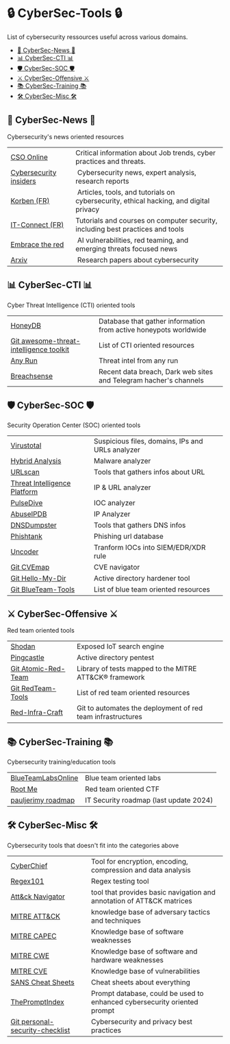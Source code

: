 # 🔒 CyberSec-Tools 🔒
List of cybersecurity ressources useful across various domains.

- [📰 CyberSec-News 📰](#-cybersec-news-)
- [📊 CyberSec-CTI 📊](#-cybersec-cti-)
- [🛡️ CyberSec-SOC 🛡️](#-cybersec-soc-)
- [⚔️ CyberSec-Offensive ⚔️](#-cybersec-offensive-)
- [📚 CyberSec-Training 📚](#-cybersec-training-)
- [🛠️ CyberSec-Misc 🛠️](#-cybersec-misc-)
  
## 📰 CyberSec-News 📰
Cybersecurity's news oriented resources

<table>
    <tr>
        <td>
            <a href="https://www.csoonline.com/" target="_blank">CSO Online</a>
        </td>
        <td>
            Critical information about Job trends, cyber practices and threats.
        </td>
    </tr>
    <tr>
        <td>
            <a href="https://www.cybersecurity-insiders.com/" target="_blank">Cybersecurity insiders</a>
        </td>
        <td>
​           Cybersecurity news, expert analysis, research reports
        </td>
    </tr>
    <tr>
        <td>
            <a href="https://korben.info/categories/securite-vie-privee/cybersecurite/" target="_blank">Korben (FR)</a>
        </td>
        <td>
​          Articles, tools, and tutorials on cybersecurity, ethical hacking, and digital privacy
        </td>
    </tr>
    <tr>
        <td>
            <a href="https://www.it-connect.fr/cours-tutoriels/securite-informatique/" target="_blank">IT-Connect (FR)</a>
        </td>
        <td>
            Tutorials and courses on computer security, including best practices and tools
        </td>
    </tr>
    <tr>
        <td>
            <a href="https://embracethered.com/blog/" target="_blank">Embrace the red</a>
        </td>
        <td>
​           AI vulnerabilities, red teaming, and emerging threats focused news
        </td>
    </tr>
    <tr>
        <td>
            <a href="https://arxiv.org/list/cs.CR/recent" target="_blank">Arxiv</a>
        </td>
        <td>
​           Research papers about cybersecurity
        </td>
    </tr>
</table>

## 📊 CyberSec-CTI 📊
Cyber Threat Intelligence (CTI) oriented tools

<table>
    <tr>
        <td>
            <a href="https://honeydb.io/" target="_blank">HoneyDB</a>
        </td>
        <td>
            Database that gather information from active honeypots worldwide
        </td>
    </tr>
    <tr>
        <td>
            <a href="https://github.com/hslatman/awesome-threat-intelligence" target="_blank">Git awesome-threat-intelligence toolkit</a>
        </td>
        <td>
            List of CTI oriented resources
        </td>
    </tr>
    <tr>
        <td>
            <a href="https://intelligence.any.run/" target="_blank">Any Run</a>
        </td>
        <td>
            Threat intel from any run
        </td>
    </tr>
    <tr>
        <td>
            <a href="https://www.breachsense.com/breaches/" target="_blank">Breachsense</a>
        </td>
        <td>
            Recent data breach, Dark web sites and Telegram hacher's channels
        </td>
    </tr>
</table>

<a name="-cybersec-soc-"></a>
## 🛡️ CyberSec-SOC 🛡️
Security Operation Center (SOC) oriented tools

<table>
    <tr>
        <td>
            <a href="https://www.virustotal.com/gui/home/upload" target="_blank">Virustotal</a>
        </td>
        <td>
            Suspicious files, domains, IPs and URLs analyzer
        </td>
    </tr>
    <tr>
        <td>
            <a href="https://www.hybrid-analysis.com/" target="_blank">Hybrid Analysis</a>
        </td>
        <td>
            Malware analyzer
        </td>
    </tr>
    <tr>
        <td>
            <a href="https://urlscan.io/" target="_blank">URLscan</a>
        </td>
        <td>
            Tools that gathers infos about URL
        </td>
    </tr>
    <tr>
        <td>
            <a href="https://threatintelligenceplatform.com/" target="_blank">Threat Intelligence Platform</a>
        </td>
        <td>
            IP & URL analyzer
        </td>
    </tr>
    <tr>
        <td>
            <a href="https://pulsedive.com/analyze/" target="_blank">PulseDive</a>
        </td>
        <td>
            IOC analyzer
        </td>
    </tr>
    <tr>
        <td>
            <a href="https://www.abuseipdb.com/" target="_blank">AbuseIPDB</a>
        </td>
        <td>
            IP Analyzer
        </td>
    </tr>
    <tr>
        <td>
            <a href="https://dnsdumpster.com/" target="_blank">DNSDumpster</a>
        </td>
        <td>
            Tools that gathers DNS infos
        </td>
    </tr>
    <tr>
        <td>
            <a href="https://www.phishtank.com/" target="_blank">Phishtank</a>
        </td>
        <td>
            Phishing url database
        </td>
    </tr>
    <tr>
        <td>
            <a href="https://uncoder.io/" target="_blank">Uncoder</a>
        </td>
        <td>
            Tranform IOCs into SIEM/EDR/XDR rule
        </td>
    </tr>
    <tr>
        <td>
            <a href="https://github.com/projectdiscovery/cvemap" target="_blank">Git CVEmap</a>
        </td>
        <td>
            CVE navigator
        </td>
    </tr>
    <tr>
        <td>
            <a href="https://github.com/LoicVeirman/Hello-My-Dir" target="_blank">Git Hello-My-Dir</a>
        </td>
        <td>
            Active directory hardener tool
        </td>
    </tr>
    <tr>
        <td>
            <a href="https://github.com/A-poc/BlueTeam-Tools" target="_blank">Git BlueTeam-Tools</a>
        </td>
        <td>
            List of blue team oriented resources
        </td>
    </tr>
</table>

<a name="-cybersec-offensive-"></a>
## ⚔️ CyberSec-Offensive ⚔️
Red team oriented tools

<table>
    <tr>
        <td>
            <a href="https://www.shodan.io/" target="_blank">Shodan</a>
        </td>
        <td>
            Exposed IoT search engine 
        </td>
    </tr>
    <tr>
        <td>
            <a href="https://www.pingcastle.com/download/" target="_blank">Pingcastle</a>
        </td>
        <td>
            Active directory pentest
        </td>
    </tr>
    <tr>
        <td>
            <a href="https://github.com/redcanaryco/atomic-red-team" target="_blank">Git Atomic-Red-Team</a>
        </td>
        <td>
            Library of tests mapped to the MITRE ATT&CK® framework
        </td>
    </tr>
    <tr>
        <td>
            <a href="https://github.com/A-poc/RedTeam-Tools" target="_blank">Git RedTeam-Tools</a>
        </td>
        <td>
            List of red team oriented resources
        </td>
    </tr>
    <tr>
        <td>
            <a href="https://github.com/RedTeamOperations/Red-Infra-Craft" target="_blank">Red-Infra-Craft</a>
        </td>
        <td>
            Git to automates the deployment of red team infrastructures
        </td>
    </tr>
</table>

## 📚 CyberSec-Training 📚
Cybersecurity training/education tools

<table>
    <tr>
        <td>
            <a href="https://blueteamlabs.online/" target="_blank">BlueTeamLabsOnline</a>
        </td>
        <td>
            Blue team oriented labs
        </td>
    </tr>
    <tr>
        <td>
            <a href="https://www.root-me.org/" target="_blank">Root Me</a>
        </td>
        <td>
            Red team oriented CTF
        </td>
    </tr>
    <tr>
        <td>
            <a href="https://pauljerimy.com/security-certification-roadmap/" target="_blank">pauljerimy roadmap</a>
        </td>
        <td>
            IT Security roadmap (last update 2024)
        </td>
    </tr>
</table>

<a name="-cybersec-misc-"></a>
## 🛠️ CyberSec-Misc 🛠️
Cybersecurity tools that doesn't fit into the categories above

<table>
    <tr>
        <td>
            <a href="https://gchq.github.io/CyberChef/" target="_blank">CyberChief</a>
        </td>
        <td>
            Tool for encryption, encoding, compression and data analysis
        </td>
    </tr>
    <tr>
        <td>
            <a href="https://regex101.com/" target="_blank">Regex101</a>
        </td>
        <td>
            Regex testing tool
        </td>
    </tr>
    <tr>
        <td>
            <a href="https://mitre-attack.github.io/attack-navigator/" target="_blank">Att&ck Navigator</a>
        </td>
        <td>
            tool that provides basic navigation and annotation of ATT&CK matrices 
        </td>
    </tr>
    <tr>
        <td>
            <a href="https://attack.mitre.org/" target="_blank">MITRE ATT&CK</a>
        </td>
        <td>
            knowledge base of adversary tactics and techniques
        </td>
    </tr>
    <tr>
        <td>
            <a href="http://capec.mitre.org/" target="_blank">MITRE CAPEC</a>
        </td>
        <td>
            Knowledge base of software weaknesses
        </td>
    </tr>
    <tr>
        <td>
            <a href="https://cwe.mitre.org/" target="_blank">MITRE CWE</a>
        </td>
        <td>
            Knowledge base of software and hardware weaknesses
        </td>
    </tr>
    <tr>
        <td>
            <a href="https://www.cve.org/" target="_blank">MITRE CVE</a>
        </td>
        <td>
            Knowledge base of vulnerabilities 
        </td>
    </tr>
    <tr>
        <td>
            <a href="https://www.sans.org/blog/the-ultimate-list-of-sans-cheat-sheets/" target="_blank">SANS Cheat Sheets</a>
        </td>
        <td>
            Cheat sheets about everything
        </td>
    </tr>
    <tr>
        <td>
            <a href="https://www.thepromptindex.com/prompt-search.html#gsc.tab=0&gsc.q=cybersecurity&gsc.sort=" target="_blank">ThePromptIndex</a>
        </td>
        <td>
            Prompt database, could be used to enhanced cybersecurity oriented prompt
        </td>
    </tr>
    <tr>
        <td>
            <a href="https://www.thepromptindex.com/prompt-search.html#gsc.tab=0&gsc.q=cybersecurity&gsc.sort=" target="_blank"> Git personal-security-checklist</a>
        </td>
        <td>
            Cybersecurity and privacy best practices
        </td>
    </tr>
</table>
